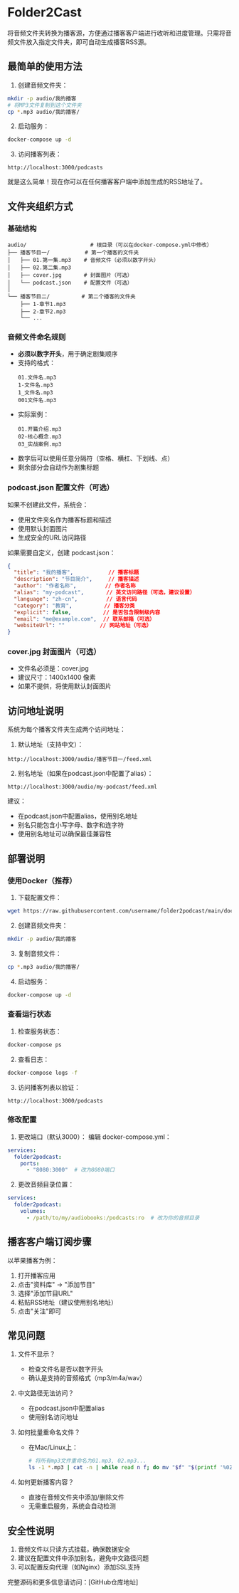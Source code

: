 # Folder2Cast

将音频文件夹转换为播客源，方便通过播客客户端进行收听和进度管理。只需将音频文件放入指定文件夹，即可自动生成播客RSS源。

## 最简单的使用方法

1. 创建音频文件夹：
```bash
mkdir -p audio/我的播客
# 将MP3文件复制到这个文件夹
cp *.mp3 audio/我的播客/
```

2. 启动服务：
```bash
docker-compose up -d
```

3. 访问播客列表：
```
http://localhost:3000/podcasts
```

就是这么简单！现在你可以在任何播客客户端中添加生成的RSS地址了。

## 文件夹组织方式

### 基础结构
```
audio/                    # 根目录（可以在docker-compose.yml中修改）
├── 播客节目一/           # 第一个播客的文件夹
│   ├── 01.第一集.mp3    # 音频文件（必须以数字开头）
│   ├── 02.第二集.mp3    
│   ├── cover.jpg       # 封面图片（可选）
│   └── podcast.json    # 配置文件（可选）
│
└── 播客节目二/          # 第二个播客的文件夹
    ├── 1-章节1.mp3     
    ├── 2-章节2.mp3
    └── ...
```

### 音频文件命名规则

- **必须以数字开头**，用于确定剧集顺序
- 支持的格式：
  ```
  01.文件名.mp3
  1-文件名.mp3
  1_文件名.mp3
  001文件名.mp3
  ```
- 实际案例：
  ```
  01.开篇介绍.mp3
  02-核心概念.mp3
  03_实战案例.mp3
  ```
- 数字后可以使用任意分隔符（空格、横杠、下划线、点）
- 剩余部分会自动作为剧集标题

### podcast.json 配置文件（可选）

如果不创建此文件，系统会：
- 使用文件夹名作为播客标题和描述
- 使用默认封面图片
- 生成安全的URL访问路径

如果需要自定义，创建 podcast.json：
```json
{
  "title": "我的播客",           // 播客标题
  "description": "节目简介",     // 播客描述
  "author": "作者名称",         // 作者名称
  "alias": "my-podcast",       // 英文访问路径（可选，建议设置）
  "language": "zh-cn",         // 语言代码
  "category": "教育",          // 播客分类
  "explicit": false,          // 是否包含限制级内容
  "email": "me@example.com",  // 联系邮箱（可选）
  "websiteUrl": ""           // 网站地址（可选）
}
```

### cover.jpg 封面图片（可选）

- 文件名必须是：cover.jpg
- 建议尺寸：1400x1400 像素
- 如果不提供，将使用默认封面图片

## 访问地址说明

系统为每个播客文件夹生成两个访问地址：

1. 默认地址（支持中文）：
```
http://localhost:3000/audio/播客节目一/feed.xml
```

2. 别名地址（如果在podcast.json中配置了alias）：
```
http://localhost:3000/audio/my-podcast/feed.xml
```

建议：
- 在podcast.json中配置alias，使用别名地址
- 别名只能包含小写字母、数字和连字符
- 使用别名地址可以确保最佳兼容性

## 部署说明

### 使用Docker（推荐）

1. 下载配置文件：
```bash
wget https://raw.githubusercontent.com/username/folder2podcast/main/docker-compose.yml
```

2. 创建音频文件夹：
```bash
mkdir -p audio/我的播客
```

3. 复制音频文件：
```bash
cp *.mp3 audio/我的播客/
```

4. 启动服务：
```bash
docker-compose up -d
```

### 查看运行状态

1. 检查服务状态：
```bash
docker-compose ps
```

2. 查看日志：
```bash
docker-compose logs -f
```

3. 访问播客列表以验证：
```
http://localhost:3000/podcasts
```

### 修改配置

1. 更改端口（默认3000）：
编辑 docker-compose.yml：
```yaml
services:
  folder2podcast:
    ports:
      - "8080:3000"  # 改为8080端口
```

2. 更改音频目录位置：
```yaml
services:
  folder2podcast:
    volumes:
      - /path/to/my/audiobooks:/podcasts:ro  # 改为你的音频目录
```

## 播客客户端订阅步骤

以苹果播客为例：

1. 打开播客应用
2. 点击"资料库" → "添加节目"
3. 选择"添加节目URL"
4. 粘贴RSS地址（建议使用别名地址）
5. 点击"关注"即可

## 常见问题

1. 文件不显示？
   - 检查文件名是否以数字开头
   - 确认是支持的音频格式（mp3/m4a/wav）

2. 中文路径无法访问？
   - 在podcast.json中配置alias
   - 使用别名访问地址

3. 如何批量重命名文件？
   - 在Mac/Linux上：
     ```bash
     # 将所有mp3文件重命名为01.mp3, 02.mp3...
     ls -1 *.mp3 | cat -n | while read n f; do mv "$f" "$(printf '%02d.%s' $n "${f#*.}")"; done
     ```

4. 如何更新播客内容？
   - 直接在音频文件夹中添加/删除文件
   - 无需重启服务，系统会自动检测

## 安全性说明

1. 音频文件以只读方式挂载，确保数据安全
2. 建议在配置文件中添加别名，避免中文路径问题
3. 可以配置反向代理（如Nginx）添加SSL支持

完整源码和更多信息请访问：[GitHub仓库地址]